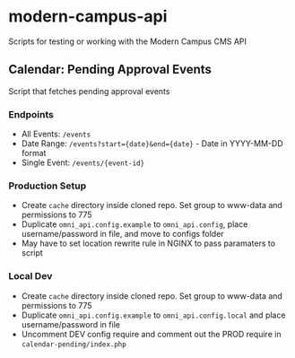 # modern-campus-api
Scripts for testing or working with the Modern Campus CMS API

## Calendar: Pending Approval Events
Script that fetches pending approval events 

### Endpoints
- All Events: `/events`
- Date Range: `/events?start={date}&end={date}` - Date in YYYY-MM-DD format
- Single Event: `/events/{event-id}`

### Production Setup 
- Create `cache` directory inside cloned repo. Set group to www-data and permissions to 775
- Duplicate `omni_api.config.example` to `omni_api.config`, place username/password in file, and move to configs folder
- May have to set location rewrite rule in NGINX to pass paramaters to script

### Local Dev
- Create `cache` directory inside cloned repo. Set group to www-data and permissions to 775
- Duplicate `omni_api.config.example` to `omni_api.config.local` and place username/password in file
- Uncomment DEV config require and comment out the PROD require in `calendar-pending/index.php`
